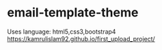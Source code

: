 # email-template-theme
Uses language: html5,css3,bootstrap4
https://kamrulislam92.github.io/first_upload_project/
